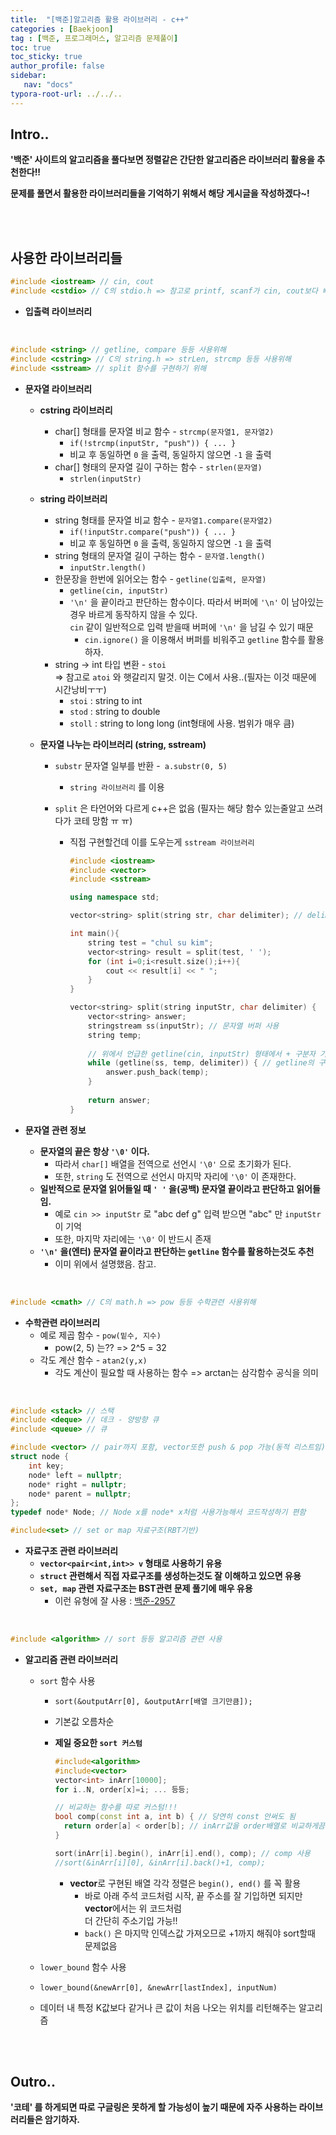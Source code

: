 ```yaml
---
title:  "[백준]알고리즘 활용 라이브러리 - c++"
categories : [Baekjoon]
tag : [백준, 프로그래머스, 알고리즘 문제풀이]
toc: true
toc_sticky: true
author_profile: false
sidebar:
   nav: "docs"
typora-root-url: ../../..
---
```




## Intro..

**'백준' 사이트의 알고리즘을 풀다보면 정렬같은 간단한 알고리즘은 라이브러리 활용을 추천한다!!**

**문제를 풀면서 활용한 라이브러리들을 기억하기 위해서 해당 게시글을 작성하겠다~!**

<br><br>

## 사용한 라이브러리들

```c++
#include <iostream> // cin, cout
#include <cstdio> // C의 stdio.h => 참고로 printf, scanf가 cin, cout보다 빠르다.
```

* **입출력 라이브러리**

<br>

```c++
#include <string> // getline, compare 등등 사용위해
#include <cstring> // C의 string.h => strLen, strcmp 등등 사용위해
#include <sstream> // split 함수를 구현하기 위해
```

* **문자열 라이브러리**
  * **cstring 라이브러리**
    * char[] 형태를 문자열 비교 함수 - `strcmp(문자열1, 문자열2)`
      * `if(!strcmp(inputStr, "push")) { ... }`
      * 비교 후 동일하면 `0` 을 출력, 동일하지 않으면 `-1` 을 출력
    * char[] 형태의 문자열 길이 구하는 함수 - `strlen(문자열)`
      * `strlen(inputStr)`

  * **string 라이브러리**
    * string 형태를 문자열 비교 함수 - `문자열1.compare(문자열2)`
      * `if(!inputStr.compare("push")) { ... }`
      * 비교 후 동일하면 `0` 을 출력, 동일하지 않으면 `-1` 을 출력
    * string 형태의 문자열 길이 구하는 함수 - `문자열.length()`
      * `inputStr.length()`
    * 한문장을 한번에 읽어오는 함수 - `getline(입출력, 문자열)`
      * `getline(cin, inputStr)`
      * `'\n'` 을 끝이라고 판단하는 함수이다. 따라서 버퍼에 `'\n'` 이 남아있는경우 바르게 동작하지 않을 수 있다.  
        `cin` 같이 일반적으로 입력 받을때 버퍼에 `'\n'` 을 남길 수 있기 때문
        * `cin.ignore()` 을 이용해서 버퍼를 비워주고 `getline` 함수를 활용하자.
    * string -> int 타입 변환 - `stoi`  
      => 참고로 `atoi` 와 햇갈리지 말것. 이는 C에서 사용..(필자는 이것 때문에 시간낭비ㅜㅜ)
      * `stoi` : string to int
      * `stod` : string to double
      * `stoll` : string to long long (int형태에 사용. 범위가 매우 큼)

  * **문자열 나누는 라이브러리 (string, sstream)**

    * `substr` 문자열 일부를 반환 -` a.substr(0, 5)`

      * `string 라이브러리` 를 이용

    * `split` 은 타언어와 다르게 c++은 없음 (필자는 해당 함수 있는줄알고 쓰려다가 코테 망함 ㅠ ㅠ)

      * 직접 구현할건데 이를 도우는게 `sstream 라이브러리`

        ```c++
        #include <iostream>
        #include <vector>
        #include <sstream>
        
        using namespace std;
        
        vector<string> split(string str, char delimiter); // delimiter 기준으로 나눔
        
        int main(){
            string test = "chul su kim";
            vector<string> result = split(test, ' ');
            for (int i=0;i<result.size();i++){
                cout << result[i] << " ";
            }
        }
        
        vector<string> split(string inputStr, char delimiter) {
            vector<string> answer;
            stringstream ss(inputStr); // 문자열 버퍼 사용
            string temp;
         
            // 위에서 언급한 getline(cin, inputStr) 형태에서 + 구분자 기능 활용
            while (getline(ss, temp, delimiter)) { // getline의 구분자 기능 활용
                answer.push_back(temp);
            }
         
            return answer;
        }
        ```

* **문자열 관련 정보**
  * **문자열의 끝은 항상 `'\0'` 이다.** 
    * 따라서 `char[]` 배열을 전역으로 선언시 `'\0'` 으로 초기화가 된다.
    * 또한, `string` 도 전역으로 선언시 마지막 자리에 `'\0'` 이 존재한다.
  * **일반적으로 문자열 읽어들일 때 `' '` 을(공백) 문자열 끝이라고 판단하고 읽어들임.**
    * 예로 `cin >> inputStr` 로 "abc def g" 입력 받으면 "abc" 만 `inputStr` 이 기억
    * 또한, 마지막 자리에는 `'\0'` 이 반드시 존재
  * **`'\n'` 을(엔터) 문자열 끝이라고 판단하는 `getline` 함수를 활용하는것도 추천**
    * 이미 위에서 설명했음. 참고.

<br>

```c++
#include <cmath> // C의 math.h => pow 등등 수학관련 사용위해
```

* **수학관련 라이브러리**
  * 예로 제곱 함수 - `pow(밑수, 지수)`
    * pow(2, 5) 는??	=>	2^5 = 32
  * 각도 계산 함수 - `atan2(y,x)`
    * 각도 계산이 필요할 때 사용하는 함수 => arctan는 삼각함수 공식을 의미

<br>

```c++
#include <stack> // 스택
#include <deque> // 데크 - 양방향 큐
#include <queue> // 큐

#include <vector> // pair까지 포함, vector또한 push & pop 가능(동적 리스트임)
struct node {
    int key;
    node* left = nullptr;
    node* right = nullptr;
    node* parent = nullptr;
};
typedef node* Node; // Node x를 node* x처럼 사용가능해서 코드작성하기 편함 

#include<set> // set or map 자료구조(RBT기반)
```

* **자료구조 관련 라이브러리**
  * **`vector<pair<int,int>> v` 형태로 사용하기 유용**
  * **`struct` 관련해서 직접 자료구조를 생성하는것도 잘 이해하고 있으면 유용**
  * **`set, map` 관련 자료구조는 BST관련 문제 풀기에 매우 유용**
    * 이런 유형에 잘 사용 : [백준-2957](https://www.acmicpc.net/problem/2957)

<br>

```c++
#include <algorithm> // sort 등등 알고리즘 관련 사용
```

* **알고리즘 관련 라이브러리**

  * `sort` 함수 사용
    * `sort(&outputArr[0], &outputArr[배열 크기만큼]);`
    
    * 기본값 오름차순
    
    * **제일 중요한 `sort 커스텀`**
    
      ```c++
      #include<algorithm>
      #include<vector>
      vector<int> inArr[10000];
      for i..N, order[x]=i; ... 등등;
      
      // 비교하는 함수를 따로 커스텀!!!
      bool comp(const int a, int b) { // 당연히 const 안써도 됨
      	return order[a] < order[b]; // inArr값을 order배열로 비교하게끔 커스텀
      }
      
      sort(inArr[i].begin(), inArr[i].end(), comp); // comp 사용
      //sort(&inArr[i][0], &inArr[i].back()+1, comp);
      ```
    
      * **vector**로 구현된 배열 각각 정렬은 `begin(), end()` 를 꼭 활용
        * 바로 아래 주석 코드처럼 시작, 끝 주소를 잘 기입하면 되지만 **vector**에서는 위 코드처럼  
          더 간단히 주소기입 가능!!
        * `back()` 은 마지막 인덱스값 가져오므로 +1까지 해줘야 sort할때 문제없음
    
  * `lower_bound` 함수 사용
  
  * `lower_bound(&newArr[0], &newArr[lastIndex], inputNum)`
    
  * 데이터 내 특정 K값보다 같거나 큰 값이 처음 나오는 위치를 리턴해주는 알고리즘

<br><br>

## Outro..

**'코테' 를 하게되면 따로 구글링은 못하게 할 가능성이 높기 때문에 자주 사용하는 라이브러리들은 암기하자.**
